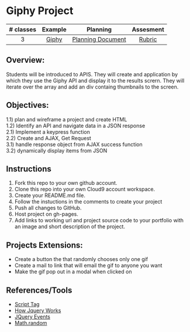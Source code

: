 # Giphy Project

| # classes|Example|Planning|Assesment|
|:--:|:--:|:--:|:--:|
| 3 |[Giphy](https://scriptedcurriculum.github.io/advanced_giphy_solution/)|[Planning Document](https://docs.google.com/document/d/1dddAl5l-A1l0gA-oGxpcCFmlxRJzB7il39QEqmAm2Bs/edit)|[Rubric](https://docs.google.com/document/d/1BlL6dLk1Yzt_QB9pKoHh9si7VRjGPXwAc5NuZP_y0DU/edit)|

## Overview: 
Students will be introduced to APIS. They will create and application by which they use the Giphy API and display it to the results scrern. They will iterate over the array and add an div containg thumbnails to the screen.

## Objectives:
1.1) plan and wireframe a project and create HTML <br>
1.2) Identify an API and navigate data in a JSON response <br>
2.1) Implement a keypress function <br>
2.2) Create and AJAX, Get Request <br>
3.1) handle response object from AJAX success function <br>
3.2) dynamically display items from JSON <br>

## Instructions
1) Fork this repo to your own github account. 
2) Clone this repo into your own Cloud9 account workspace.
3) Create your README.md file.
4) Follow the instuctions in the comments to create your project
5) Push all changes to GitHub.
6) Host project on gh-pages.
7) Add links to working url and project source code to your portfolio with an image and short description of the project.

## Projects Extensions:
* Create a button the that randomly chooses only one gif
* Create a mail to link that will email the gif to anyone you want
* Make the gif pop out in a modal when clicked on

## References/Tools
* [Script Tag](http://javascript.crockford.com/script.html)
* [How Jquery Works](http://learn.jquery.com/about-jquery/how-jquery-works/)
* [JQuery Events](http://api.jquery.com/category/events/)
* [Math.random](https://developer.mozilla.org/en-US/docs/Web/JavaScript/Reference/Global_Objects/Math/random)
